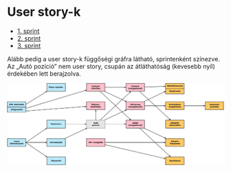# User story-k

- [1. sprint](sprint_1.md)
- [2. sprint](sprint_2.md)
- [3. sprint](sprint_3.md)

Alább pedig a user story-k függőségi gráfra látható, sprintenként színezve. Az „Autó pozíció” nem user story, csupán az átláthatóság (kevesebb nyíl) érdekében lett berajzolva.

![](images/dependencies.png)
